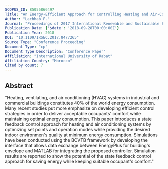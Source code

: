 ```yaml
---
SCOPUS_ID: 85055866497
Title: "An Energy-Efficient Approach for Controlling Heating and Air-Conditioning Systems"
Author: "Lachhab F."
Journal: "Proceedings of 2017 International Renewable and Sustainable Energy Conference, IRSEC 2017"
Publication Date: {'$date': '2018-09-28T00:00:00Z'}
Publication Year: 2018
DOI: "10.1109/IRSEC.2017.8477265"
Source Type: "Conference Proceeding"
Document Type: "cp"
Document Type Description: "Conference Paper"
Affiliation: "International University of Rabat"
Affiliation Country: "Morocco"
Cited by count: 7
---
```


## Abstract
"Heating, ventilating, and air conditioning (HVAC) systems in industrial and commercial buildings constitutes 40% of the world energy consumption. Many recent studies put more emphasize on developing efficient control strategies in order to deliver acceptable occupants' comfort while maintaining optimal energy consumption. This paper introduces a state feedback control approach for heating and air conditioning systems by optimizing set points and operation modes while providing the desired indoor environmen's quality at minimum energy consumption. Simulations have been conducted using the BCVTB framework by developing the interface that allows data exchange between EnergyPlus for building's envelope and MATLAB for integrating the proposed controller. Simulation results are reported to show the potential of the state feedback control approach for saving energy while keeping suitable occupant's comfort."
